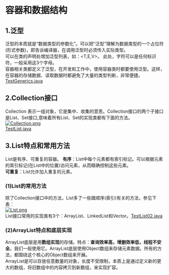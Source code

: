 ﻿# 容器和数据结构
## 1.泛型
泛型的本质就是“数据类型的参数化”。可以把“泛型”理解为数据类型的一个占位符(形式参数)，即告诉编译器，在调用泛型时必须传入实际类型。  
可以在类的声明处增加泛型列表，如：<T,E,V>。 此处，字符可以是任何标识符，一般采用这3个字母。  
容器相关类都定义了泛型，在开发和工作中，使用容器类时都要使用泛型。这样，在容器的存储数据、读取数据时都避免了大量的类型判断，非常便捷。[TestGenerics.java](Code2/TestGenerics.java)
## 2.Collection接口
Collection 表示一组对象，它是集中、收集的意思。Collection接口的两个子接口是List、Set接口,意味着所有List、Set的实现类都有下面的方法。  
[![Collection.png](https://i.postimg.cc/gJrtK6hf/Collection.png)](https://postimg.cc/ftnvzyBK)  
[TestList.java](Code2/TestList.java)
## 3.List特点和常用方法
List是有序、可重复的容器。
**有序**：List中每个元素都有索引标记。可以根据元素的索引标记(在List中的位置)访问元素，从而精确控制这些元素。  
**可重复**：List允许加入重复的元素。  
### (1)List的常用方法
除了Collection接口中的方法，List多了一些跟顺序(索引)有关的方法，参见下表：  
[![List.png](https://i.postimg.cc/7Yy5fm2s/List.png)](https://postimg.cc/fkBzP75m)  
List接口常用的实现类有3个：ArrayList、LinkedList和Vector。[TestList02.java](Code2/TestList02.java)  
### (2)ArrayList特点和底层实现
ArrayList底层是用**数组实现**的存储。特点：**查询效率高，增删效率低，线程不安全**。我们一般使用它。ArrayList底层使用Object数组来存储元素数据。所有的方法，都围绕这个核心的Object数组来开展。  
ArrayList是可以存放任意数量的对象，长度不受限制，本质上是通过定义新的更大的数组，将旧数组中的内容拷贝到新数组，来实现扩容。 